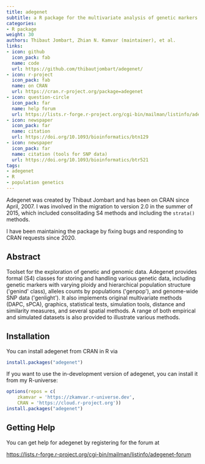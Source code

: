 ```yaml
---
title: adegenet
subtitle: a R package for the multivariate analysis of genetic markers 
categories:
- R package
weight: 30
authors: Thibaut Jombart, Zhian N. Kamvar (maintainer), et al.
links:
- icon: github
  icon_pack: fab
  name: code
  url: https://github.com/thibautjombart/adegenet/
- icon: r-project
  icon_pack: fab
  name: on CRAN
  url: https://cran.r-project.org/package=adegenet
- icon: question-circle
  icon_pack: far
  name: help forum
  url: https://lists.r-forge.r-project.org/cgi-bin/mailman/listinfo/adegenet-forum
- icon: newspaper
  icon_pack: far
  name: citation
  url: https://doi.org/10.1093/bioinformatics/btn129
- icon: newspaper
  icon_pack: far
  name: citation (tools for SNP data)
  url: https://doi.org/10.1093/bioinformatics/btr521
tags:
- adegenet
- R
- population genetics
---
```


Adegenet was created by Thibaut Jombart and has been on CRAN since April, 2007.
I was involved in the migration to version 2.0 in the summer of 2015, which 
included consolitading S4 methods and including the `strata()` methods.

I have been maintaining the package by fixing bugs and responding to CRAN
requests since 2020.

## Abstract

Toolset for the exploration of genetic and genomic data. Adegenet provides
formal (S4) classes for storing and handling various genetic data, including
genetic markers with varying ploidy and hierarchical population structure
('genind' class), alleles counts by populations ('genpop'), and genome-wide SNP
data ('genlight'). It also implements original multivariate methods (DAPC,
sPCA), graphics, statistical tests, simulation tools, distance and similarity
measures, and several spatial methods. A range of both empirical and simulated
datasets is also provided to illustrate various methods.

## Installation

You can install adegenet from CRAN in R via

```r
install.packages("adegenet")
```

If you want to use the in-development version of adegenet, you can install it from
my R-universe:

```r
options(repos = c(
    zkamvar = 'https://zkamvar.r-universe.dev',
    CRAN = 'https://cloud.r-project.org'))
install.packages("adegenet")
```

## Getting Help

You can get help for adegenet by registering for the forum at

<https://lists.r-forge.r-project.org/cgi-bin/mailman/listinfo/adegenet-forum>
